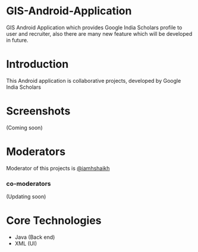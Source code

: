 # GIS-Android-Application
GIS Android Application which provides Google India Scholars profile to user and recruiter, also there are many new feature which will be developed in future.

# Introduction
This Android application is collaborative projects, developed by Google India Scholars
# Screenshots
(Coming soon)

# Moderators
Moderator of this projects is [@iamhshaikh](https://github.com/iamhshaikh)

### co-moderators
(Updating soon)

# Core Technologies
* Java (Back end)
* XML (UI)


